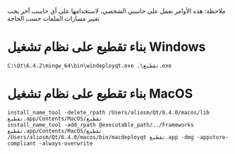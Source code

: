 ملاحظة: هذه الأوامر تعمل على حاسبي الشخصي، لاستخدامها على أي حاسب آخر يجب تغيير مسارات الملفات حسب الحاجة

# بناء تقطيع على نظام تشغيل Windows

```
C:\Qt\6.4.2\mingw_64\bin\windeployqt.exe .\تقطيع.exe
```

# بناء تقطيع على نظام تشغيل MacOS

```
install_name_tool -delete_rpath /Users/aliosm/Qt/6.4.0/macos/lib تقطيع.app/Contents/MacOS/تقطيع
install_name_tool -add_rpath @executable_path/../Frameworks تقطيع.app/Contents/MacOS/تقطيع
/Users/aliosm/Qt/6.4.0/macos/bin/macdeployqt تقطيع.app -dmg -appstore-compliant -always-overwrite
```
